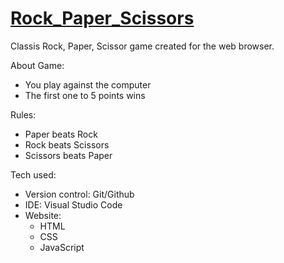 # [Rock_Paper_Scissors](https://matiasdure.github.io/Rock_Paper_Scissors/)

Classis Rock, Paper, Scissor game created for the web browser.

About Game:
- You play against the computer
- The first one to 5 points wins

Rules:
- Paper beats Rock
- Rock beats Scissors
- Scissors beats Paper

Tech used:
- Version control: Git/Github
- IDE: Visual Studio Code
- Website: 
    * HTML
    * CSS
    * JavaScript
